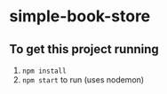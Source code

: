 # simple-book-store

## To get this project running
1. `npm install`
1. `npm start` to run (uses nodemon)
